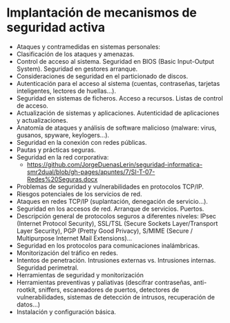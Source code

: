 # Implantación de mecanismos de seguridad activa
- Ataques y contramedidas en sistemas personales:
 - Clasificación de los ataques y amenazas.
 - Control de acceso al sistema. Seguridad en BIOS (Basic Input-Output System). Seguridad en gestores arranque.
 - Consideraciones de seguridad en el particionado de discos.
 - Autenticación para el acceso al sistema (cuentas, contraseñas, tarjetas inteligentes, lectores de huellas…). 
 - Seguridad en sistemas de ficheros. Acceso a recursos. Listas de control de acceso.
 - Actualización de sistemas y aplicaciones. Autenticidad de aplicaciones y actualizaciones.
 - Anatomía de ataques y análisis de software malicioso (malware: virus, gusanos, spyware, keylogers…).
 - Seguridad en la conexión con redes públicas.
 - Pautas y prácticas seguras.
- Seguridad en la red corporativa:
  - https://github.com/JorgeDuenasLerin/seguridad-informatica-smr2dual/blob/gh-pages/apuntes/7/SI-T-07-Redes%20Seguras.docx
 - Problemas de seguridad y vulnerabilidades en protocolos TCP/IP.
 - Riesgos potenciales de los servicios de red.
 - Ataques en redes TCP/IP (suplantación, denegación de servicio…).
 - Seguridad en los accesos de red. Arranque de servicios. Puertos.
 - Descripción general de protocolos seguros a diferentes niveles: IPsec (Internet Protocol Security), SSL/TSL (Secure Sockets Layer/Transport Layer Security), PGP (Pretty Good Privacy), S/MIME (Secure / Multipurpose Internet Mail Extensions)...
 - Seguridad en los protocolos para comunicaciones inalámbricas.
 - Monitorización del tráfico en redes.
 - Intentos de penetración. Intrusiones externas vs. Intrusiones internas. Seguridad perimetral.
- Herramientas de seguridad y monitorización
 - Herramientas preventivas y paliativas (descifrar contraseñas, anti-rootkit, sniffers, escaneadores de puertos, detectores de vulnerabilidades, sistemas de detección de intrusos, recuperación de datos…)
 - Instalación y configuración básica.
